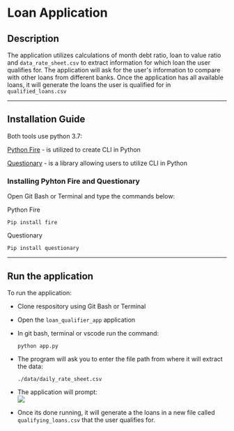 # Loan Application

## Description
The application utilizes calculations of month debt ratio, loan to value ratio and `data_rate_sheet.csv` to extract information for which loan the user qualifies for. The application will ask for the user's information to compare with other loans from different banks. Once the application has all available loans, it will generate the loans the user is qualified for in `qualified_loans.csv`


---


## Installation Guide
Both tools use python 3.7:  

[Python Fire](https://github.com/google/python-fire) - is utilized to create CLI in Python  

[Questionary](https://pypi.org/project/questionary/) - is a library allowing users to utilize CLI in Python  

### Installing Pyhton Fire and Questionary  
Open Git Bash or Terminal and type the commands below:  

Python Fire  

```Pip install fire```
  
Questionary  

```Pip install questionary```

---
## Run the application

To run the application:

- Clone respository using Git Bash or Terminal  
- Open the `loan_qualifier_app` application
- In git bash, terminal or vscode run the command:
   
   ```python app.py```

- The program will ask you to enter the file path from where it will extract the data:  

  ```./data/daily_rate_sheet.csv```  
  
- The application will prompt:  
  ![](https://github.com/Amora987/Challenge-2/blob/main/loan_qualifier_app/pictures/enter_user_info.PNG)  


- Once its done running, it will generate a the loans in a new file called ```qualifying_loans.csv``` that the user qualifies for.